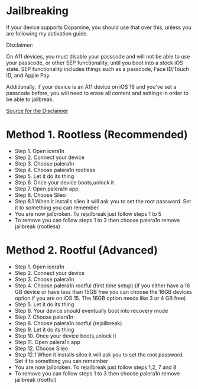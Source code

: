 # Jailbreaking

If your device supports Dopamine, you should use that over this, unless you are 
following my activation guide.

Disclaimer:

On A11 devices, you must disable your passcode and will not be able to use your passcode, or other SEP functionality, until you boot into a stock iOS state. SEP functionality includes things such as a passcode, Face ID/Touch ID, and Apple Pay.

Additionally, if your device is an A11 device on iOS 16 and you've set a passcode before, you will need to erase all content and settings in order to be able to jailbreak.

[Source for the Disclaimer](https://ios.cfw.guide/installing-palera1n/)

# Method 1. Rootless (Recommended)

 - Step 1. Open icera1n
 - Step 2. Connect your device 
 - Step 3. Choose palera1n
 - Step 4. Choose palera1n rootless
 - Step 5. Let it do its thing
 - Step 6. Once your device boots,unlock it
 - Step 7. Open palera1n app
 - Step 8. Choose Sileo
 - Step 8.1 When it installs sileo it will ask you to set the root password. Set it to something you can remember
 - You are now jailbroken. To rejailbreak just follow steps 1 to 5
 - To remove you can follow steps 1 to 3 then choose palera1n remove jailbreak (rootless)

 # Method 2. Rootful (Advanced)

 - Step 1. Open icera1n
 - Step 2. Connect your device 
 - Step 3. Choose palera1n
 - Step 4. Choose palera1n rootful (first time setup)  (if you either have a 16 GB device or have less than 15GB free you can choose the 16GB devices option if you are on iOS 15. The 16GB option needs like 3 or 4 GB free)
 - Step 5. Let it do its thing
 - Step 6. Your device should eventually boot into recovery mode
 - Step 7. Choose palera1n
 - Step 8. Choose palera1n rootful (rejailbreak)
 - Step 9. Let it do its thing
 - Step 10. Once your device boots,unlock it
 - Step 11. Open palera1n app
 - Step 12. Choose Sileo
 - Step 12.1 When it installs sileo it will ask you to set the root password. Set it to something you can remember
 - You are now jailbroken. To rejailbreak just follow steps 1,2, 7 and 8
 - To remove you can follow steps 1 to 3 then choose palera1n remove jailbreak (rootful)
